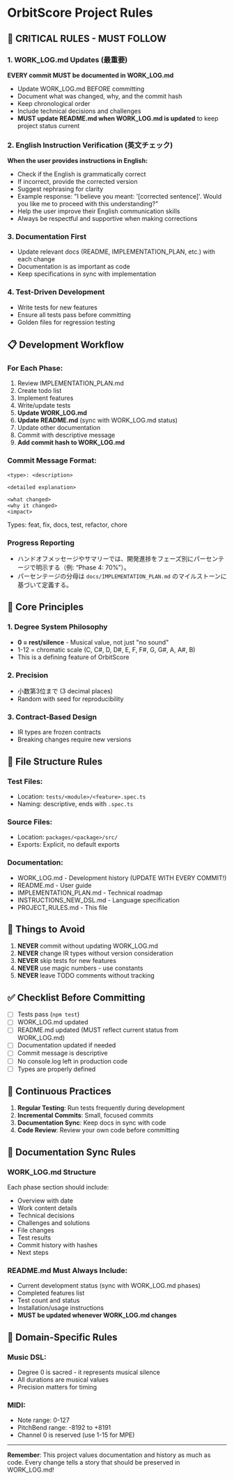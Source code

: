 # OrbitScore Project Rules

## 🔴 CRITICAL RULES - MUST FOLLOW

### 1. WORK_LOG.md Updates (最重要)

**EVERY commit MUST be documented in WORK_LOG.md**

- Update WORK_LOG.md BEFORE committing
- Document what was changed, why, and the commit hash
- Keep chronological order
- Include technical decisions and challenges
- **MUST update README.md when WORK_LOG.md is updated** to keep project status current

### 2. English Instruction Verification (英文チェック)

**When the user provides instructions in English:**

- Check if the English is grammatically correct
- If incorrect, provide the corrected version
- Suggest rephrasing for clarity
- Example response: "I believe you meant: '[corrected sentence]'. Would you like me to proceed with this understanding?"
- Help the user improve their English communication skills
- Always be respectful and supportive when making corrections

### 3. Documentation First

- Update relevant docs (README, IMPLEMENTATION_PLAN, etc.) with each change
- Documentation is as important as code
- Keep specifications in sync with implementation

### 4. Test-Driven Development

- Write tests for new features
- Ensure all tests pass before committing
- Golden files for regression testing

## 📋 Development Workflow

### For Each Phase:

1. Review IMPLEMENTATION_PLAN.md
2. Create todo list
3. Implement features
4. Write/update tests
5. **Update WORK_LOG.md**
6. **Update README.md** (sync with WORK_LOG.md status)
7. Update other documentation
8. Commit with descriptive message
9. **Add commit hash to WORK_LOG.md**

### Commit Message Format:

```
<type>: <description>

<detailed explanation>

<what changed>
<why it changed>
<impact>
```

Types: feat, fix, docs, test, refactor, chore

### Progress Reporting

- ハンドオフメッセージやサマリーでは、開発進捗をフェーズ別にパーセンテージで明示する（例: “Phase 4: 70%”）。
- パーセンテージの分母は `docs/IMPLEMENTATION_PLAN.md` のマイルストーンに基づいて定義する。

## 🎯 Core Principles

### 1. Degree System Philosophy

- **0 = rest/silence** - Musical value, not just "no sound"
- 1-12 = chromatic scale (C, C#, D, D#, E, F, F#, G, G#, A, A#, B)
- This is a defining feature of OrbitScore

### 2. Precision

- 小数第3位まで (3 decimal places)
- Random with seed for reproducibility

### 3. Contract-Based Design

- IR types are frozen contracts
- Breaking changes require new versions

## 📁 File Structure Rules

### Test Files:

- Location: `tests/<module>/<feature>.spec.ts`
- Naming: descriptive, ends with `.spec.ts`

### Source Files:

- Location: `packages/<package>/src/`
- Exports: Explicit, no default exports

### Documentation:

- WORK_LOG.md - Development history (UPDATE WITH EVERY COMMIT!)
- README.md - User guide
- IMPLEMENTATION_PLAN.md - Technical roadmap
- INSTRUCTIONS_NEW_DSL.md - Language specification
- PROJECT_RULES.md - This file

## 🚫 Things to Avoid

1. **NEVER** commit without updating WORK_LOG.md
2. **NEVER** change IR types without version consideration
3. **NEVER** skip tests for new features
4. **NEVER** use magic numbers - use constants
5. **NEVER** leave TODO comments without tracking

## ✅ Checklist Before Committing

- [ ] Tests pass (`npm test`)
- [ ] WORK_LOG.md updated
- [ ] README.md updated (MUST reflect current status from WORK_LOG.md)
- [ ] Documentation updated if needed
- [ ] Commit message is descriptive
- [ ] No console.log left in production code
- [ ] Types are properly defined

## 🔄 Continuous Practices

1. **Regular Testing**: Run tests frequently during development
2. **Incremental Commits**: Small, focused commits
3. **Documentation Sync**: Keep docs in sync with code
4. **Code Review**: Review your own code before committing

## 📝 Documentation Sync Rules

### WORK_LOG.md Structure

Each phase section should include:

- Overview with date
- Work content details
- Technical decisions
- Challenges and solutions
- File changes
- Test results
- Commit history with hashes
- Next steps

### README.md Must Always Include:

- Current development status (sync with WORK_LOG.md phases)
- Completed features list
- Test count and status
- Installation/usage instructions
- **MUST be updated whenever WORK_LOG.md changes**

## 🎵 Domain-Specific Rules

### Music DSL:

- Degree 0 is sacred - it represents musical silence
- All durations are musical values
- Precision matters for timing

### MIDI:

- Note range: 0-127
- PitchBend range: -8192 to +8191
- Channel 0 is reserved (use 1-15 for MPE)

---

**Remember**: This project values documentation and history as much as code. Every change tells a story that should be preserved in WORK_LOG.md!
